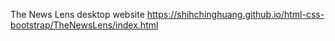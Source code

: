 The News Lens desktop website https://shihchinghuang.github.io/html-css-bootstrap/TheNewsLens/index.html
